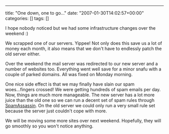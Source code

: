 ---
title: "One down, one to go..."
date: "2007-01-30T14:02:57+00:00"
categories: []
tags: []

I hope nobody noticed but we had some infrastructure changes over the weekend :)

We scrapped one of our servers. Yippee! Not only does this save us a lot of money each month, it also means that we don't have to endlessly patch the old server either.

Over the weekend the mail server was redirected to our new server and a number of websites too. Everything went well save for a minor snafu with a couple of parked domains. All was fixed on Monday morning.

One nice side effect is that we may finally have slain our spam woes...fingers crossed! We were getting hundreds of spam emails per day. Now, things are much more manageable. The new server has a lot more juice than the old one so we can run a decent set of spam rules through <a href="http://spamassassin.apache.org/">SpamAssassin</a>. On the old server we could only run a very small rule set because the server just couldn't cope with more.

We will be moving some more sites over next weekend. Hopefully, they will go smoothly so you won't notice anything.

